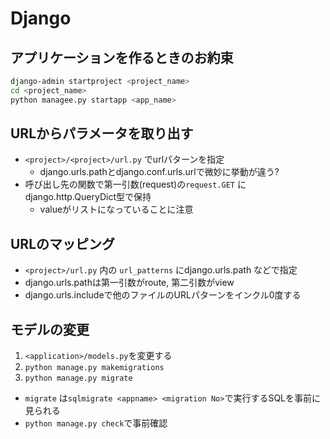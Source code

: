 # Django

## アプリケーションを作るときのお約束

```sh
django-admin startproject <project_name>
cd <project_name>
python managee.py startapp <app_name>
```

## URLからパラメータを取り出す

* `<project>/<project>/url.py` でurlパターンを指定
  * django.urls.pathとdjango.conf.urls.urlで微妙に挙動が違う?
* 呼び出し先の関数で第一引数(request)の`request.GET` にdjango.http.QueryDict型で保持
  * valueがリストになっていることに注意

## URLのマッピング

* `<project>/url.py` 内の `url_patterns` にdjango.urls.path などで指定
* django.urls.pathは第一引数がroute, 第二引数がview
* django.urls.includeで他のファイルのURLパターンをインクル0度する


## モデルの変更

1. `<application>/models.py`を変更する
2. `python manage.py makemigrations`
3. `python manage.py migrate`

* `migrate` は`sqlmigrate <appname> <migration No>`で実行するSQLを事前に見られる
* `python manage.py check`で事前確認